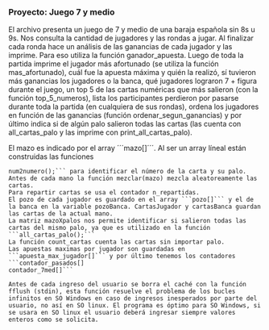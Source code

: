 ### Proyecto: Juego 7 y medio
El archivo presenta un juego de 7 y medio de una baraja española sin 8s u 9s. Nos consulta la cantidad de jugadores y las rondas a jugar.
Al finalizar cada ronda hace un análisis de las ganancias de cada jugador y las imprime. Para eso utiliza la función ganador_apuesta.
Luego de toda la partida imprime el jugador más afortunado (se utiliza la función mas_afortunado), cuál fue la apuesta máxima y quién la realizó, sí tuvieron más ganancias los jugadores o la banca, qué jugadores lograron 7 + figura durante el juego, un top 5 de las cartas numéricas que más salieron (con la función top_5_numeros), lista los participantes perdieron por pasarse durante toda la partida (en cualquiera de sus rondas), ordena los jugadores en función de las ganancias (función ordenar_segun_ganancias) y por último indica si de algún palo salieron todas las cartas (las cuenta con all_cartas_palo y las imprime con print_all_cartas_palo).

El mazo es indicado por el array ´´´mazo[]´´´. Al ser un array líneal están construidas las funciones
```num2palo();
num2numero();``` para identificar el número de la carta y su palo. Antes de cada mano la función mezclar(mazo) mezcla aleatoreamente las cartas.
Para repartir cartas se usa el contador n_repartidas.
El pozo de cada jugador es guardado en el array ```pozo[]``` y el de la banca en la variable pozoBanca. CartasJugador y cartasBanca guardan las cartas de la actual mano.
La matriz mazoXpalos nos permite identificar si salieron todas las cartas del mismo palo, ya que es utilizado en la función ```all_cartas_palo();```
La función count_cartas cuenta las cartas sin importar palo.
Las apuestas maximas por jugador son guardadas en ```apuesta_max_jugador[]``` y por último tenemos los contadores ```contador_pasados[]
contador_7med[]```

Antes de cada ingreso del usuario se borra el caché con la función fflush (stdin), esta función resuelve el problema de los bucles infinitos en SO Windows en caso de ingresos inesperados por parte del usuario, no así en SO linux. El programa es óptimo para SO Windows, si se usara en SO linux el usuario deberá ingresar siempre valores enteros como se solicita.
